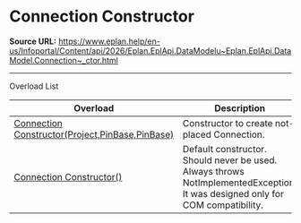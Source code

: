 # Connection Constructor

**Source URL:** https://www.eplan.help/en-us/Infoportal/Content/api/2026/Eplan.EplApi.DataModelu~Eplan.EplApi.DataModel.Connection~_ctor.html

---

Overload List

| Overload | Description |
| --- | --- |
| [Connection Constructor(Project,PinBase,PinBase)](Eplan.EplApi.DataModelu~Eplan.EplApi.DataModel.Connection~_ctor(Project,PinBase,PinBase).html) | Constructor to create not-placed Connection. |
| [Connection Constructor()](Eplan.EplApi.DataModelu~Eplan.EplApi.DataModel.Connection~_ctor().html) | Default constructor. Should never be used. Always throws NotImplementedException. It was designed only for COM compatibility. |
